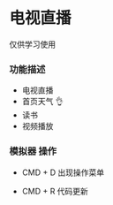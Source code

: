 # 电视直播

仅供学习使用

### 功能描述

- 电视直播
- 首页天气 👌
- 读书
- 视频播放

### 模拟器 操作

- CMD + D 出现操作菜单

- CMD + R 代码更新
